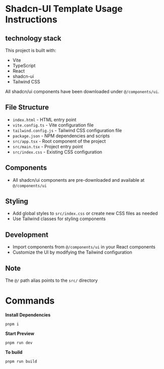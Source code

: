 # Shadcn-UI Template Usage Instructions

## technology stack

This project is built with:

-   Vite
-   TypeScript
-   React
-   shadcn-ui
-   Tailwind CSS

All shadcn/ui components have been downloaded under `@/components/ui`.

## File Structure

-   `index.html` - HTML entry point
-   `vite.config.ts` - Vite configuration file
-   `tailwind.config.js` - Tailwind CSS configuration file
-   `package.json` - NPM dependencies and scripts
-   `src/app.tsx` - Root component of the project
-   `src/main.tsx` - Project entry point
-   `src/index.css` - Existing CSS configuration

## Components

-   All shadcn/ui components are pre-downloaded and available at `@/components/ui`

## Styling

-   Add global styles to `src/index.css` or create new CSS files as needed
-   Use Tailwind classes for styling components

## Development

-   Import components from `@/components/ui` in your React components
-   Customize the UI by modifying the Tailwind configuration

## Note

The `@/` path alias points to the `src/` directory

# Commands

**Install Dependencies**

```shell
pnpm i
```

**Start Preview**

```shell
pnpm run dev
```

**To build**

```shell
pnpm run build
```
